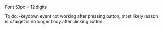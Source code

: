 Font 50px = 12 digits

To do:
-keydown event not working after pressing button, most likely reason is x.target is no longer body after clicking button.
